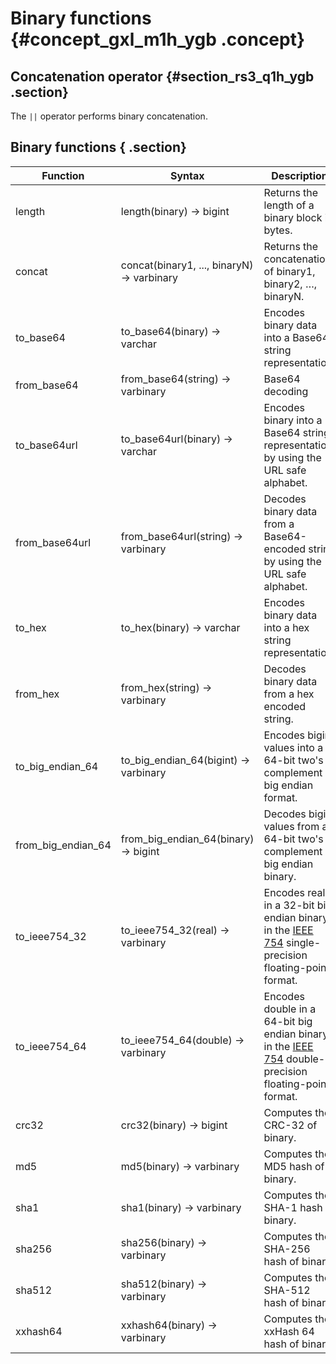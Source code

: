 # Binary functions {#concept_gxl_m1h_ygb .concept}

## Concatenation operator {#section_rs3_q1h_ygb .section}

The `||` operator performs binary concatenation.

## Binary functions { .section}

|Function|Syntax|Description|
|--------|------|-----------|
|length|length\(binary\) → bigint|Returns the length of a binary block in bytes.|
|concat|concat\(binary1, ..., binaryN\) → varbinary|Returns the concatenation of binary1, binary2, …, binaryN.|
|to\_base64|to\_base64\(binary\) → varchar|Encodes binary data into a Base64 string representation.|
|from\_base64|from\_base64\(string\) → varbinary|Base64 decoding|
|to\_base64url|to\_base64url\(binary\) → varchar|Encodes binary into a Base64 string representation by using the URL safe alphabet.|
|from\_base64url|from\_base64url\(string\) → varbinary|Decodes binary data from a Base64-encoded string by using the URL safe alphabet.|
|to\_hex|to\_hex\(binary\) → varchar|Encodes binary data into a hex string representation.|
|from\_hex|from\_hex\(string\) → varbinary|Decodes binary data from a hex encoded string.|
|to\_big\_endian\_64|to\_big\_endian\_64\(bigint\) → varbinary|Encodes bigint values into a 64-bit two's complement big endian format.|
|from\_big\_endian\_64|from\_big\_endian\_64\(binary\) → bigint|Decodes bigint values from a 64-bit two's complement big endian binary.|
|to\_ieee754\_32|to\_ieee754\_32\(real\) → varbinary|Encodes real in a 32-bit big endian binary in the [IEEE 754](http://grouper.ieee.org/groups/754/) single-precision floating-point format.|
|to\_ieee754\_64|to\_ieee754\_64\(double\) → varbinary|Encodes double in a 64-bit big endian binary in the [IEEE 754](http://grouper.ieee.org/groups/754/) double-precision floating-point format.|
|crc32|crc32\(binary\) → bigint|Computes the CRC-32 of binary.|
|md5|md5\(binary\) → varbinary|Computes the MD5 hash of binary.|
|sha1|sha1\(binary\) → varbinary|Computes the SHA-1 hash of binary.|
|sha256|sha256\(binary\) → varbinary|Computes the SHA-256 hash of binary.|
|sha512|sha512\(binary\) → varbinary|Computes the SHA-512 hash of binary.|
|xxhash64|xxhash64\(binary\) → varbinary|Computes the xxHash 64 hash of binary.|

